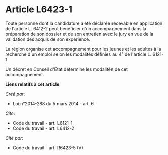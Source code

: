 # Article L6423-1

Toute personne dont la candidature a été déclarée recevable en application de l'article L. 6412-2 peut bénéficier d'un
accompagnement dans la préparation de son dossier et de son entretien avec le jury en vue de la validation des acquis de son
expérience. 

La région organise cet accompagnement pour les jeunes et les adultes à la recherche d'un emploi selon les modalités définies
au 4° de l'article L. 6121-1. 

Un décret en Conseil d'Etat détermine les modalités de cet accompagnement.

**Liens relatifs à cet article**

_Créé par_:

  - Loi n°2014-288 du 5 mars 2014 - art. 6

_Cite_:

  - Code du travail - art. L6121-1
  - Code du travail - art. L6412-2

_Cité par_:

  - Code du travail - art. R6423-5 (V)
